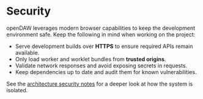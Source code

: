 # Security

openDAW leverages modern browser capabilities to keep the development
environment safe. Keep the following in mind when working on the project:

- Serve development builds over **HTTPS** to ensure required APIs remain
  available.
- Only load worker and worklet bundles from **trusted origins**.
- Validate network responses and avoid exposing secrets in requests.
- Keep dependencies up to date and audit them for known vulnerabilities.

See the [architecture security notes](./architecture/security.md) for a deeper
look at how the system is isolated.
